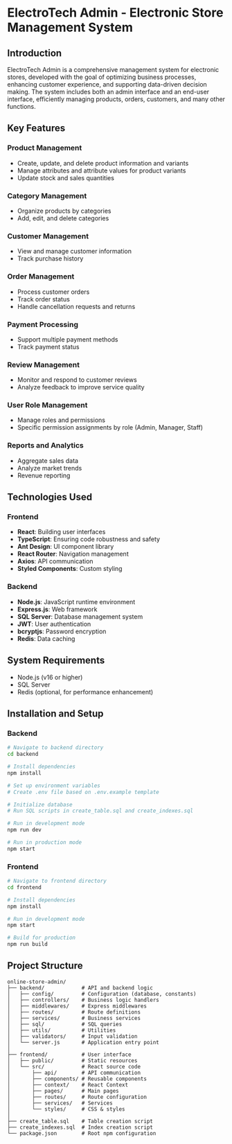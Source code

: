 # ElectroTech Admin - Electronic Store Management System

## Introduction

ElectroTech Admin is a comprehensive management system for electronic stores, developed with the goal of optimizing business processes, enhancing customer experience, and supporting data-driven decision making. The system includes both an admin interface and an end-user interface, efficiently managing products, orders, customers, and many other functions.

## Key Features

### Product Management

- Create, update, and delete product information and variants
- Manage attributes and attribute values for product variants
- Update stock and sales quantities

### Category Management

- Organize products by categories
- Add, edit, and delete categories

### Customer Management

- View and manage customer information
- Track purchase history

### Order Management

- Process customer orders
- Track order status
- Handle cancellation requests and returns

### Payment Processing

- Support multiple payment methods
- Track payment status

### Review Management

- Monitor and respond to customer reviews
- Analyze feedback to improve service quality

### User Role Management

- Manage roles and permissions
- Specific permission assignments by role (Admin, Manager, Staff)

### Reports and Analytics

- Aggregate sales data
- Analyze market trends
- Revenue reporting

## Technologies Used

### Frontend

- **React**: Building user interfaces
- **TypeScript**: Ensuring code robustness and safety
- **Ant Design**: UI component library
- **React Router**: Navigation management
- **Axios**: API communication
- **Styled Components**: Custom styling

### Backend

- **Node.js**: JavaScript runtime environment
- **Express.js**: Web framework
- **SQL Server**: Database management system
- **JWT**: User authentication
- **bcryptjs**: Password encryption
- **Redis**: Data caching

## System Requirements

- Node.js (v16 or higher)
- SQL Server
- Redis (optional, for performance enhancement)

## Installation and Setup

### Backend

```bash
# Navigate to backend directory
cd backend

# Install dependencies
npm install

# Set up environment variables
# Create .env file based on .env.example template

# Initialize database
# Run SQL scripts in create_table.sql and create_indexes.sql

# Run in development mode
npm run dev

# Run in production mode
npm start
```

### Frontend

```bash
# Navigate to frontend directory
cd frontend

# Install dependencies
npm install

# Run in development mode
npm start

# Build for production
npm run build
```

## Project Structure

```
online-store-admin/
├── backend/            # API and backend logic
│   ├── config/         # Configuration (database, constants)
│   ├── controllers/    # Business logic handlers
│   ├── middlewares/    # Express middlewares
│   ├── routes/         # Route definitions
│   ├── services/       # Business services
│   ├── sql/            # SQL queries
│   ├── utils/          # Utilities
│   ├── validators/     # Input validation
│   └── server.js       # Application entry point
│
├── frontend/           # User interface
│   ├── public/         # Static resources
│   └── src/            # React source code
│       ├── api/        # API communication
│       ├── components/ # Reusable components
│       ├── context/    # React Context
│       ├── pages/      # Main pages
│       ├── routes/     # Route configuration
│       ├── services/   # Services
│       └── styles/     # CSS & styles
│
├── create_table.sql    # Table creation script
├── create_indexes.sql  # Index creation script
└── package.json        # Root npm configuration
```
